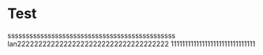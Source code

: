 # Test
ssssssssssssssssssssssssssssssssssssssssssssss
lan222222222222222222222222222222222222
111111111111111111111111111111